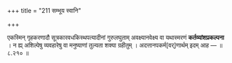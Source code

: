 +++
title = "211 सम्भूय स्वानि"

+++

एकस्मिन् गृहकरणादौ सूत्रकारवधकिस्थपत्यादीनां गुरुलघुताम् अवक्ष्यानवेक्ष्य वा यथास्मरणं **कर्तव्यांशप्रकल्पना** । न ह्य् अशिल्पेषु व्यवहारेषु वा मनुष्याणां तुल्यता शक्या ग्रहीतुम् । अदत्तानपकर्म[वर्]णार्थम् इदम् आह — ॥ ८.२१० ॥